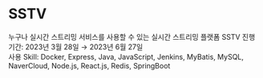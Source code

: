 # SSTV

누구나 실시간 스트리밍 서비스를 사용할 수 있는 실시간 스트리밍 플랫폼 SSTV
진행기간: 2023년 3월 28일 → 2023년 6월 27일  
사용 Skill: Docker, Express, Java, JavaScript, Jenkins, MyBatis, MySQL, NaverCloud, Node.js, React.js, Redis, SpringBoot  


